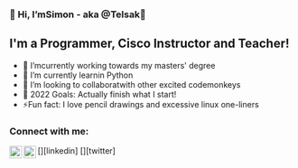 
### 👋 Hi, I’mSimon - aka @Telsak👋

## I'm a Programmer, Cisco Instructor and Teacher!
- 👀 I’mcurrently working towards my masters' degree
- 🌱 I’m currently learnin Python
- 💞️ I’m looking to collaboratwith other excited codemonkeys
- 🥅 2022 Goals: Actually finish what I start!
- ⚡Fun fact: I love pencil drawings and excessive linux one-liners

### Connect with me:

[<img align="left" alt="Simon Olofsson | LinkedIn" width="22px" src="https://cdn.jsdelivr.net/npm/simple-icons@v3/icons/linkedin.svg" />][linkedin]
[<img align="left" alt="Telsak | Twitter" width="22px" src="https://cdn.jsdelivr.net/npm/simple-icons@v3/icons/twitter.svg" />][twitter]

<!---
Telsak/Telsak is a ✨ special ✨ repository because its `README.md` (this file) appears on your GitHub profile.
You can click the Preview link to take a look at your changes.
--->
